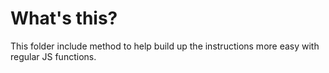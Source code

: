 # What's this?
This folder include method to help build up the instructions more easy with regular JS functions.